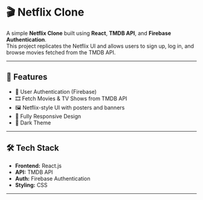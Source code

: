 # 🎬 Netflix Clone

A simple **Netflix Clone** built using **React**, **TMDB API**, and **Firebase Authentication**.  
This project replicates the Netflix UI and allows users to sign up, log in, and browse movies fetched from the TMDB API.

---

## 🚀 Features
- 🔐 User Authentication (Firebase)
- 🎞️ Fetch Movies & TV Shows from TMDB API
- 🖼️ Netflix-style UI with posters and banners
- 📱 Fully Responsive Design
- 🌙 Dark Theme

---

## 🛠️ Tech Stack
- **Frontend:** React.js  
- **API:** TMDB API  
- **Auth:** Firebase Authentication  
- **Styling:** CSS

---



